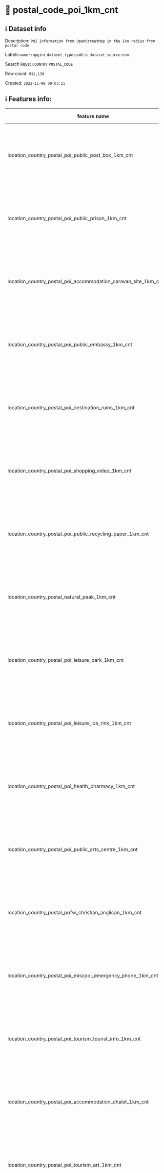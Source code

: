 # 📖 postal_code_poi_1km_cnt 
## ℹ️ Dataset info 
Description: `POI Information from OpenStreetMap in the 1km radius from postal code` 

Labels:`owner:upgini` `dataset_type:public` `dataset_source:osm` 

Search keys: `COUNTRY` `POSTAL_CODE`

Row count: `912,139`

Created: `2022-11-08 09:03:21` 

## ℹ️ Features info:
|feature name|feature type|descrition|
|---|---|---|
|location_country_postal_poi_public_post_box_1km_cnt|INTEGER|Number of specific type osm objects in 1km radius from postal code|
|location_country_postal_poi_public_prison_1km_cnt|INTEGER|Number of specific type osm objects in 1km radius from postal code|
|location_country_postal_poi_accommodation_caravan_site_1km_cnt|INTEGER|Number of specific type osm objects in 1km radius from postal code|
|location_country_postal_poi_public_embassy_1km_cnt|INTEGER|Number of specific type osm objects in 1km radius from postal code|
|location_country_postal_poi_destination_ruins_1km_cnt|INTEGER|Number of specific type osm objects in 1km radius from postal code|
|location_country_postal_poi_shopping_video_1km_cnt|INTEGER|Number of specific type osm objects in 1km radius from postal code|
|location_country_postal_poi_public_recycling_paper_1km_cnt|INTEGER|Number of specific type osm objects in 1km radius from postal code|
|location_country_postal_natural_peak_1km_cnt|INTEGER|Number of specific type osm objects in 1km radius from postal code|
|location_country_postal_poi_leisure_park_1km_cnt|INTEGER|Number of specific type osm objects in 1km radius from postal code|
|location_country_postal_poi_leisure_ice_rink_1km_cnt|INTEGER|Number of specific type osm objects in 1km radius from postal code|
|location_country_postal_poi_health_pharmacy_1km_cnt|INTEGER|Number of specific type osm objects in 1km radius from postal code|
|location_country_postal_poi_public_arts_centre_1km_cnt|INTEGER|Number of specific type osm objects in 1km radius from postal code|
|location_country_postal_pofw_christian_anglican_1km_cnt|INTEGER|Number of specific type osm objects in 1km radius from postal code|
|location_country_postal_poi_miscpoi_emergency_phone_1km_cnt|INTEGER|Number of specific type osm objects in 1km radius from postal code|
|location_country_postal_poi_tourism_tourist_info_1km_cnt|INTEGER|Number of specific type osm objects in 1km radius from postal code|
|location_country_postal_poi_accommodation_chalet_1km_cnt|INTEGER|Number of specific type osm objects in 1km radius from postal code|
|location_country_postal_poi_tourism_art_1km_cnt|INTEGER|Number of specific type osm objects in 1km radius from postal code|
|location_country_postal_poi_shopping_beverages_1km_cnt|INTEGER|Number of specific type osm objects in 1km radius from postal code|
|location_country_postal_poi_miscpoi_water_mill_1km_cnt|INTEGER|Number of specific type osm objects in 1km radius from postal code|
|location_country_postal_poi_public_graveyard_1km_cnt|INTEGER|Number of specific type osm objects in 1km radius from postal code|
|location_country_postal_poi_destination_viewpoint_1km_cnt|INTEGER|Number of specific type osm objects in 1km radius from postal code|
|location_country_postal_poi_shopping_car_wash_1km_cnt|INTEGER|Number of specific type osm objects in 1km radius from postal code|
|location_country_postal_pofw_muslim_1km_cnt|INTEGER|Number of specific type osm objects in 1km radius from postal code|
|location_country_postal_poi_tourism_tourist_board_1km_cnt|INTEGER|Number of specific type osm objects in 1km radius from postal code|
|location_country_postal_poi_public_courthouse_1km_cnt|INTEGER|Number of specific type osm objects in 1km radius from postal code|
|location_country_postal_poi_destination_fort_1km_cnt|INTEGER|Number of specific type osm objects in 1km radius from postal code|
|location_country_postal_poi_miscpoi_tower_comms_1km_cnt|INTEGER|Number of specific type osm objects in 1km radius from postal code|
|location_country_postal_poi_shopping_sports_1km_cnt|INTEGER|Number of specific type osm objects in 1km radius from postal code|
|location_country_postal_poi_public_library_1km_cnt|INTEGER|Number of specific type osm objects in 1km radius from postal code|
|location_country_postal_poi_catering_pub_1km_cnt|INTEGER|Number of specific type osm objects in 1km radius from postal code|
|location_country_postal_poi_shopping_supermarket_1km_cnt|INTEGER|Number of specific type osm objects in 1km radius from postal code|
|location_country_postal_poi_public_recycling_metal_1km_cnt|INTEGER|Number of specific type osm objects in 1km radius from postal code|
|location_country_postal_pofw_jewish_1km_cnt|INTEGER|Number of specific type osm objects in 1km radius from postal code|
|location_country_postal_poi_destination_theme_park_1km_cnt|INTEGER|Number of specific type osm objects in 1km radius from postal code|
|location_country_postal_poi_shopping_vending_cigarette_1km_cnt|INTEGER|Number of specific type osm objects in 1km radius from postal code|
|location_country_postal_poi_health_doctors_1km_cnt|INTEGER|Number of specific type osm objects in 1km radius from postal code|
|location_country_postal_poi_miscpoi_water_works_1km_cnt|INTEGER|Number of specific type osm objects in 1km radius from postal code|
|location_country_postal_poi_public_post_office_1km_cnt|INTEGER|Number of specific type osm objects in 1km radius from postal code|
|location_country_postal_poi_shopping_florist_1km_cnt|INTEGER|Number of specific type osm objects in 1km radius from postal code|
|location_country_postal_poi_shopping_car_rental_1km_cnt|INTEGER|Number of specific type osm objects in 1km radius from postal code|
|location_country_postal_pofw_christian_methodist_1km_cnt|INTEGER|Number of specific type osm objects in 1km radius from postal code|
|location_country_postal_poi_accommodation_camp_site_1km_cnt|INTEGER|Number of specific type osm objects in 1km radius from postal code|
|location_country_postal_poi_catering_food_court_1km_cnt|INTEGER|Number of specific type osm objects in 1km radius from postal code|
|location_country_postal_poi_shopping_car_1km_cnt|INTEGER|Number of specific type osm objects in 1km radius from postal code|
|location_country_postal_poi_shopping_bicycle_1km_cnt|INTEGER|Number of specific type osm objects in 1km radius from postal code|
|location_country_postal_poi_shopping_books_1km_cnt|INTEGER|Number of specific type osm objects in 1km radius from postal code|
|location_country_postal_poi_miscpoi_hunting_stand_1km_cnt|INTEGER|Number of specific type osm objects in 1km radius from postal code|
|location_country_postal_poi_leisure_golf_course_1km_cnt|INTEGER|Number of specific type osm objects in 1km radius from postal code|
|location_country_postal_poi_shopping_greengrocer_1km_cnt|INTEGER|Number of specific type osm objects in 1km radius from postal code|
|location_country_postal_poi_miscpoi_bench_1km_cnt|INTEGER|Number of specific type osm objects in 1km radius from postal code|
|location_country_postal_poi_leisure_dog_park_1km_cnt|INTEGER|Number of specific type osm objects in 1km radius from postal code|
|location_country_postal_poi_shopping_department_store_1km_cnt|INTEGER|Number of specific type osm objects in 1km radius from postal code|
|location_country_postal_poi_shopping_shoes_1km_cnt|INTEGER|Number of specific type osm objects in 1km radius from postal code|
|location_country_postal_natural_mine_1km_cnt|INTEGER|Number of specific type osm objects in 1km radius from postal code|
|location_country_postal_poi_shopping_hairdresser_1km_cnt|INTEGER|Number of specific type osm objects in 1km radius from postal code|
|location_country_postal_poi_shopping_computer_1km_cnt|INTEGER|Number of specific type osm objects in 1km radius from postal code|
|location_country_postal_poi_accommodation_alpine_hut_1km_cnt|INTEGER|Number of specific type osm objects in 1km radius from postal code|
|location_country_postal_poi_destination_memorial_1km_cnt|INTEGER|Number of specific type osm objects in 1km radius from postal code|
|location_country_postal_poi_public_university_1km_cnt|INTEGER|Number of specific type osm objects in 1km radius from postal code|
|location_country_postal_poi_catering_biergarten_1km_cnt|INTEGER|Number of specific type osm objects in 1km radius from postal code|
|location_country_postal_pofw_christian_mormon_1km_cnt|INTEGER|Number of specific type osm objects in 1km radius from postal code|
|location_country_postal_poi_shopping_doityourself_1km_cnt|INTEGER|Number of specific type osm objects in 1km radius from postal code|
|location_country_postal_poi_accommodation_shelter_1km_cnt|INTEGER|Number of specific type osm objects in 1km radius from postal code|
|location_country_postal_poi_shopping_furniture_1km_cnt|INTEGER|Number of specific type osm objects in 1km radius from postal code|
|location_country_postal_poi_destination_zoo_1km_cnt|INTEGER|Number of specific type osm objects in 1km radius from postal code|
|location_country_postal_natural_volcano_1km_cnt|INTEGER|Number of specific type osm objects in 1km radius from postal code|
|location_country_postal_poi_public_marketplace_1km_cnt|INTEGER|Number of specific type osm objects in 1km radius from postal code|
|location_country_postal_poi_miscpoi_emergency_access_1km_cnt|INTEGER|Number of specific type osm objects in 1km radius from postal code|
|location_country_postal_poi_shopping_butcher_1km_cnt|INTEGER|Number of specific type osm objects in 1km radius from postal code|
|location_country_postal_poi_destination_battlefield_1km_cnt|INTEGER|Number of specific type osm objects in 1km radius from postal code|
|location_country_postal_poi_catering_restaurant_1km_cnt|INTEGER|Number of specific type osm objects in 1km radius from postal code|
|location_country_postal_poi_miscpoi_wastewater_plant_1km_cnt|INTEGER|Number of specific type osm objects in 1km radius from postal code|
|location_country_postal_poi_public_recycling_clothes_1km_cnt|INTEGER|Number of specific type osm objects in 1km radius from postal code|
|location_country_postal_pofw_shinto_1km_cnt|INTEGER|Number of specific type osm objects in 1km radius from postal code|
|location_country_postal_poi_destination_wayside_cross_1km_cnt|INTEGER|Number of specific type osm objects in 1km radius from postal code|
|location_country_postal_natural_cliff_1km_cnt|INTEGER|Number of specific type osm objects in 1km radius from postal code|
|location_country_postal_poi_leisure_cinema_1km_cnt|INTEGER|Number of specific type osm objects in 1km radius from postal code|
|location_country_postal_poi_tourism_tourist_guidepost_1km_cnt|INTEGER|Number of specific type osm objects in 1km radius from postal code|
|location_country_postal_poi_miscpoi_tower_observation_1km_cnt|INTEGER|Number of specific type osm objects in 1km radius from postal code|
|location_country_postal_poi_shopping_optician_1km_cnt|INTEGER|Number of specific type osm objects in 1km radius from postal code|
|location_country_postal_poi_miscpoi_camera_surveillance_1km_cnt|INTEGER|Number of specific type osm objects in 1km radius from postal code|
|location_country_postal_poi_accommodation_guest_house_1km_cnt|INTEGER|Number of specific type osm objects in 1km radius from postal code|
|location_country_postal_poi_shopping_mobile_phone_1km_cnt|INTEGER|Number of specific type osm objects in 1km radius from postal code|
|location_country_postal_poi_destination_monument_1km_cnt|INTEGER|Number of specific type osm objects in 1km radius from postal code|
|location_country_postal_poi_shopping_toys_1km_cnt|INTEGER|Number of specific type osm objects in 1km radius from postal code|
|location_country_postal_poi_health_dentist_1km_cnt|INTEGER|Number of specific type osm objects in 1km radius from postal code|
|location_country_postal_poi_miscpoi_toilet_1km_cnt|INTEGER|Number of specific type osm objects in 1km radius from postal code|
|location_country_postal_poi_public_college_1km_cnt|INTEGER|Number of specific type osm objects in 1km radius from postal code|
|location_country_postal_poi_accommodation_motel_1km_cnt|INTEGER|Number of specific type osm objects in 1km radius from postal code|
|location_country_postal_poi_health_veterinary_1km_cnt|INTEGER|Number of specific type osm objects in 1km radius from postal code|
|location_country_postal_pofw_christian_catholic_1km_cnt|INTEGER|Number of specific type osm objects in 1km radius from postal code|
|location_country_postal_poi_destination_attraction_1km_cnt|INTEGER|Number of specific type osm objects in 1km radius from postal code|
|location_country_postal_poi_public_school_1km_cnt|INTEGER|Number of specific type osm objects in 1km radius from postal code|
|location_country_postal_poi_leisure_nightclub_1km_cnt|INTEGER|Number of specific type osm objects in 1km radius from postal code|
|location_country_postal_pofw_christian_protestant_1km_cnt|INTEGER|Number of specific type osm objects in 1km radius from postal code|
|location_country_postal_pofw_christian_1km_cnt|INTEGER|Number of specific type osm objects in 1km radius from postal code|
|location_country_postal_poi_shopping_car_repair_1km_cnt|INTEGER|Number of specific type osm objects in 1km radius from postal code|
|location_country_postal_pofw_hindu_1km_cnt|INTEGER|Number of specific type osm objects in 1km radius from postal code|
|location_country_postal_poi_catering_cafe_1km_cnt|INTEGER|Number of specific type osm objects in 1km radius from postal code|
|location_country_postal_poi_public_town_hall_1km_cnt|INTEGER|Number of specific type osm objects in 1km radius from postal code|
|location_country_postal_poi_leisure_stadium_1km_cnt|INTEGER|Number of specific type osm objects in 1km radius from postal code|
|location_country_postal_poi_public_recycling_glass_1km_cnt|INTEGER|Number of specific type osm objects in 1km radius from postal code|
|location_country_postal_poi_miscpoi_lighthouse_1km_cnt|INTEGER|Number of specific type osm objects in 1km radius from postal code|
|location_country_postal_poi_public_public_building_1km_cnt|INTEGER|Number of specific type osm objects in 1km radius from postal code|
|location_country_postal_poi_miscpoi_drinking_water_1km_cnt|INTEGER|Number of specific type osm objects in 1km radius from postal code|
|location_country_postal_poi_public_telephone_1km_cnt|INTEGER|Number of specific type osm objects in 1km radius from postal code|
|location_country_postal_natural_beach_1km_cnt|INTEGER|Number of specific type osm objects in 1km radius from postal code|
|location_country_postal_poi_leisure_playground_1km_cnt|INTEGER|Number of specific type osm objects in 1km radius from postal code|
|location_country_postal_poi_shopping_kiosk_1km_cnt|INTEGER|Number of specific type osm objects in 1km radius from postal code|
|location_country_postal_poi_shopping_mall_1km_cnt|INTEGER|Number of specific type osm objects in 1km radius from postal code|
|location_country_postal_poi_public_nursing_home_1km_cnt|INTEGER|Number of specific type osm objects in 1km radius from postal code|
|location_country_postal_poi_leisure_tennis_court_1km_cnt|INTEGER|Number of specific type osm objects in 1km radius from postal code|
|location_country_postal_poi_leisure_theatre_1km_cnt|INTEGER|Number of specific type osm objects in 1km radius from postal code|
|location_country_postal_poi_shopping_convenience_1km_cnt|INTEGER|Number of specific type osm objects in 1km radius from postal code|
|location_country_postal_poi_shopping_outdoor_1km_cnt|INTEGER|Number of specific type osm objects in 1km radius from postal code|
|location_country_postal_pofw_muslim_sunni_1km_cnt|INTEGER|Number of specific type osm objects in 1km radius from postal code|
|location_country_postal_pofw_christian_orthodox_1km_cnt|INTEGER|Number of specific type osm objects in 1km radius from postal code|
|location_country_postal_pofw_christian_lutheran_1km_cnt|INTEGER|Number of specific type osm objects in 1km radius from postal code|
|location_country_postal_poi_miscpoi_water_tower_1km_cnt|INTEGER|Number of specific type osm objects in 1km radius from postal code|
|location_country_postal_poi_public_police_1km_cnt|INTEGER|Number of specific type osm objects in 1km radius from postal code|
|location_country_postal_poi_health_hospital_1km_cnt|INTEGER|Number of specific type osm objects in 1km radius from postal code|
|location_country_postal_poi_tourism_archaeological_1km_cnt|INTEGER|Number of specific type osm objects in 1km radius from postal code|
|location_country_postal_pofw_christian_baptist_1km_cnt|INTEGER|Number of specific type osm objects in 1km radius from postal code|
|location_country_postal_pofw_taoist_1km_cnt|INTEGER|Number of specific type osm objects in 1km radius from postal code|
|location_country_postal_poi_money_atm_1km_cnt|INTEGER|Number of specific type osm objects in 1km radius from postal code|
|location_country_postal_poi_miscpoi_fire_hydrant_1km_cnt|INTEGER|Number of specific type osm objects in 1km radius from postal code|
|location_country_postal_poi_shopping_gift_1km_cnt|INTEGER|Number of specific type osm objects in 1km radius from postal code|
|location_country_postal_poi_tourism_tourist_map_1km_cnt|INTEGER|Number of specific type osm objects in 1km radius from postal code|
|location_country_postal_poi_shopping_bicycle_rental_1km_cnt|INTEGER|Number of specific type osm objects in 1km radius from postal code|
|location_country_postal_poi_accommodation_hotel_1km_cnt|INTEGER|Number of specific type osm objects in 1km radius from postal code|
|location_country_postal_poi_leisure_swimming_pool_1km_cnt|INTEGER|Number of specific type osm objects in 1km radius from postal code|
|location_country_postal_poi_shopping_clothes_1km_cnt|INTEGER|Number of specific type osm objects in 1km radius from postal code|
|location_country_postal_poi_shopping_beauty_1km_cnt|INTEGER|Number of specific type osm objects in 1km radius from postal code|
|location_country_postal_poi_shopping_vending_machine_1km_cnt|INTEGER|Number of specific type osm objects in 1km radius from postal code|
|location_country_postal_poi_destination_picnic_site_1km_cnt|INTEGER|Number of specific type osm objects in 1km radius from postal code|
|location_country_postal_poi_public_recycling_1km_cnt|INTEGER|Number of specific type osm objects in 1km radius from postal code|
|location_country_postal_poi_destination_wayside_shrine_1km_cnt|INTEGER|Number of specific type osm objects in 1km radius from postal code|
|location_country_postal_poi_shopping_car_sharing_1km_cnt|INTEGER|Number of specific type osm objects in 1km radius from postal code|
|location_country_postal_natural_spring_1km_cnt|INTEGER|Number of specific type osm objects in 1km radius from postal code|
|location_country_postal_pofw_sikh_1km_cnt|INTEGER|Number of specific type osm objects in 1km radius from postal code|
|location_country_postal_poi_public_kindergarten_1km_cnt|INTEGER|Number of specific type osm objects in 1km radius from postal code|
|location_country_postal_pofw_buddhist_1km_cnt|INTEGER|Number of specific type osm objects in 1km radius from postal code|
|location_country_postal_poi_destination_artwork_1km_cnt|INTEGER|Number of specific type osm objects in 1km radius from postal code|
|location_country_postal_poi_shopping_laundry_1km_cnt|INTEGER|Number of specific type osm objects in 1km radius from postal code|
|location_country_postal_poi_accommodation_hostel_1km_cnt|INTEGER|Number of specific type osm objects in 1km radius from postal code|
|location_country_postal_poi_leisure_pitch_1km_cnt|INTEGER|Number of specific type osm objects in 1km radius from postal code|
|location_country_postal_poi_shopping_vending_parking_1km_cnt|INTEGER|Number of specific type osm objects in 1km radius from postal code|
|location_country_postal_poi_destination_castle_1km_cnt|INTEGER|Number of specific type osm objects in 1km radius from postal code|
|location_country_postal_poi_accommodation_bed_and_breakfast_1km_cnt|INTEGER|Number of specific type osm objects in 1km radius from postal code|
|location_country_postal_natural_glacier_1km_cnt|INTEGER|Number of specific type osm objects in 1km radius from postal code|
|location_country_postal_poi_shopping_chemist_1km_cnt|INTEGER|Number of specific type osm objects in 1km radius from postal code|
|location_country_postal_poi_money_bank_1km_cnt|INTEGER|Number of specific type osm objects in 1km radius from postal code|
|location_country_postal_poi_miscpoi_windmill_1km_cnt|INTEGER|Number of specific type osm objects in 1km radius from postal code|
|location_country_postal_pofw_christian_evangelical_1km_cnt|INTEGER|Number of specific type osm objects in 1km radius from postal code|
|location_country_postal_poi_public_community_centre_1km_cnt|INTEGER|Number of specific type osm objects in 1km radius from postal code|
|location_country_postal_poi_catering_bar_1km_cnt|INTEGER|Number of specific type osm objects in 1km radius from postal code|
|location_country_postal_poi_shopping_newsagent_1km_cnt|INTEGER|Number of specific type osm objects in 1km radius from postal code|
|location_country_postal_poi_public_fire_station_1km_cnt|INTEGER|Number of specific type osm objects in 1km radius from postal code|
|location_country_postal_natural_cave_entrance_1km_cnt|INTEGER|Number of specific type osm objects in 1km radius from postal code|
|location_country_postal_poi_miscpoi_waste_basket_1km_cnt|INTEGER|Number of specific type osm objects in 1km radius from postal code|
|location_country_postal_poi_miscpoi_fountain_1km_cnt|INTEGER|Number of specific type osm objects in 1km radius from postal code|
|location_country_postal_poi_shopping_travel_agency_1km_cnt|INTEGER|Number of specific type osm objects in 1km radius from postal code|
|location_country_postal_poi_shopping_stationery_1km_cnt|INTEGER|Number of specific type osm objects in 1km radius from postal code|
|location_country_postal_poi_shopping_garden_centre_1km_cnt|INTEGER|Number of specific type osm objects in 1km radius from postal code|
|location_country_postal_poi_shopping_bakery_1km_cnt|INTEGER|Number of specific type osm objects in 1km radius from postal code|
|location_country_postal_poi_destination_museum_1km_cnt|INTEGER|Number of specific type osm objects in 1km radius from postal code|
|location_country_postal_poi_catering_fast_food_1km_cnt|INTEGER|Number of specific type osm objects in 1km radius from postal code|
|location_country_postal_poi_leisure_sports_centre_1km_cnt|INTEGER|Number of specific type osm objects in 1km radius from postal code|
|location_country_postal_poi_miscpoi_water_well_1km_cnt|INTEGER|Number of specific type osm objects in 1km radius from postal code|
|location_country_postal_poi_destination_archaeological_site_1km_cnt|INTEGER|Number of specific type osm objects in 1km radius from postal code|
|location_country_postal_poi_shopping_jewelry_1km_cnt|INTEGER|Number of specific type osm objects in 1km radius from postal code|
|location_country_postal_pofw_muslim_shia_1km_cnt|INTEGER|Number of specific type osm objects in 1km radius from postal code|
